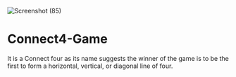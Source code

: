 ![Screenshot (85)](https://user-images.githubusercontent.com/56475822/119539141-7ed5de00-bda9-11eb-96ed-750851806877.png)
# Connect4-Game
It is a Connect four as its name suggests the winner of the game is to be the first to form a horizontal, vertical, or diagonal line of four.

